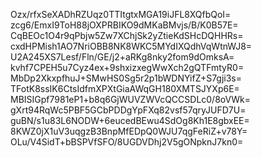 Ozx/rfxSeXADhRZUqz0TTItgtxMGA19iJFL8XQfbQoI=
zcg6/EmxI9ToH88jOXPRBIKO9dMKaBMvjs/B/K0B57E=
CqBEOc1O4r9qPbjw5Zw7XChjSk2yZtieKdSHcDQHHRs=
cxdHPMish1AO7NriOBB8NK8WKC5MYdIXQdhVqWtnWJ8=
U2A245XS7Lesf/Fln/GE/j2+aRKg8nky2fom9dOmksA=
kvhf7CPEH5u7Cyz4ex+9shxizxegWwXch2gQTFmtyR0=
MbDp2XkxpfhuJ+SMwHS0Sg5r2p1bWDNYifZ+S7gji3s=
TFotK8ssIK6CtsIdfmXPXtGiaAWqGH180XMTSJYXp6E=
MBISIGpf7981eP1+b8q6GjWUVZWVcQCCSDLc0/8oVWk=
gXrt94RqWc5PBF5GCbPDDgYpFXq82vsf57qryJUFD7U=
guBN/s1u83L6NODW+6eucedBEwu4SdOg8Kh1E8gbxEE=
8KWZ0jX1uV3uqgzB3BnpMfEDpQ0WJU7qgFeRiZ+v78Y=
OLu/V4SidT+bBSPVfSFO/8UGDVDhj2V5gONpknJ7kn0=
